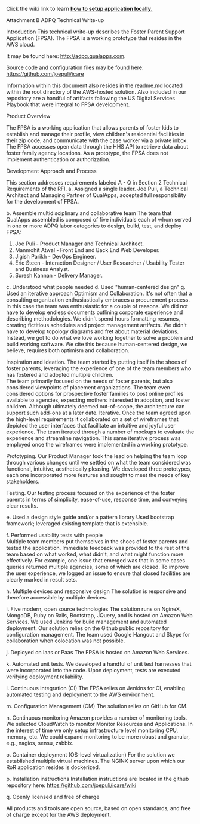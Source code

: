 Click the wiki link to learn __[how to setup application locally.](https://github.com/joepuli/icare/wiki)__

Attachment B
ADPQ Technical Write-up

Introduction
This technical write-up describes the Foster Parent Support Application (FPSA).  The FPSA is a working prototype that resides in the AWS cloud.

It may be found here: http://adpq.qualapps.com.  

Source code and configuration files may be found here: https://github.com/joepuli/icare

Information within this document also resides in the readme.md located within the root directory of the AWS-hosted solution.  Also included in our repository are a handful of artifacts following the US Digital Services Playbook that were integral to FPSA development.

Product Overview

The FPSA is a working application that allows parents of foster kids to establish and manage their profile, view children's residential facilities in their zip code, and communicate with the case worker via a private inbox. The FPSA accesses open data through the HHS API to retrieve data about foster family agency locations.  As a prototype, the FPSA does not implement authentication or authorization.

Development Approach and Process

This section addresses requirements labeled A - Q in Section 2 Technical Requirements of the RFI.
a. Assigned a single leader.
Joe Puli, a Technical Architect and Managing Partner of QualApps, accepted full responsibility for the development of FPSA.  

b. Assemble multidisciplinary and collaborative team
The team that QualApps assembled is composed of five individuals each of whom served in one or more ADPQ labor categories to design, build, test, and deploy FPSA:

1. Joe Puli - Product Manager and Technical Architect.
2. Manmohit Atwal -  Front End and Back End Web Developer.  
3. Jigish Parikh - DevOps Engineer.  
4. Eric Steen - Interaction Designer / User Researcher / Usability Tester and Business Analyst.  
5. Suresh Kannan - Delivery Manager.

c. Understood what people needed
d. Used "human-centered design"
g. Used an iterative approach
Optimism and Collaboration.  It's not often that a consulting organization enthusiastically embraces a procurement process.  In this case the team was enthusiastic for a couple of reasons.  We did not have to develop endless documents outlining corporate experience and describing methodologies.  We didn't spend hours formatting resumes, creating fictitious schedules and project management artifacts.  We didn't have to develop topology diagrams and fret about material deviations.  Instead, we got to do what we love working together to solve a problem and build working software.  We cite this because human-centered design, we believe, requires both optimism and collaboration.

Inspiration and Ideation. The team started by putting itself in the shoes of foster parents, leveraging the experience of one of the team members who has fostered and adopted multiple children.  
The team primarily focused on the needs of foster parents, but also considered viewpoints of placement organizations.  The team even considered options for prospective foster families to post online profiles available to agencies, expecting mothers interested in adoption, and foster children.  Although ultimately deemed out-of-scope, the architecture can support such add-ons at a later date.
Iterative. Once the team agreed upon the high-level requirements it collaborated on a set of wireframes that depicted the user interfaces that facilitate an intuitive and joyful user experience.  The team iterated through a number of mockups to evaluate the experience and streamline navigation.  This same iterative process was employed once the wireframes were implemented in a working prototype.  

Prototyping.  Our Product Manager took the lead on helping the team loop through various changes until we settled on what the team considered was functional, intuitive, aesthetically pleasing. We developed three prototypes, each one incorporated more features and sought to meet the needs of key stakeholders.  

Testing.  Our testing process focused on the experience of the foster parents in terms of simplicity, ease-of-use, response time, and conveying clear results.

e. Used a design style guide and/or a pattern library
Used bootstrap framework; leveraged existing template that is extensible.

f. Performed usability tests with people  
Multiple team members put themselves in the shoes of foster parents and tested the application. Immediate feedback was provided to the rest of the team based on what worked, what didn't, and what might function more effectively.  For example, one issue that emerged was that in some cases queries returned multiple agencies, some of which are closed.  To improve the user experience, we logged an issue to ensure that closed facilities are clearly marked in result sets.

h. Multiple devices and responsive design
The solution is responsive and therefore accessible by multiple devices.

i. Five modern, open source technologies
The solution runs on NgineX, MongoDB, Ruby on Rails, Bootstrap, JQuery, and is hosted on Amazon Web Services.  We used Jenkins for build management and automated deployment.  Our solution relies on the Github public repository for configuration management.  The team used Google Hangout and Skype for collaboration when colocation was not possible.

j. Deployed on Iaas or Paas
The FPSA is hosted on Amazon Web Services.

k. Automated unit tests.
We developed a handful of unit test harnesses that were incorporated into the code.  Upon deployment, tests are executed verifying deployment reliability.

l. Continuous Integration (CI)
The FPSA relies on Jenkins for CI, enabling automated testing and deployment to the AWS environment.

m. Configuration Management (CM)
The solution relies on GitHub for CM.

n. Continuous monitoring
Amazon provides a number of monitoring tools.  We selected CloudWatch to monitor Monitor Resources and Applications.  In the interest of time we only setup infrastructure level monitoring CPU, memory, etc.  We could expand monitoring to be more robust and granular, e.g., nagios, sensu, zabbix.  

o. Container deployment (OS-level virtualization)
For the solution we established multiple virtual machines.  The NGINX server upon which our RoR application resides is dockerized.

p. Installation instructions
Installation instructions are located in the github repository here: https://github.com/joepuli/icare/wiki

q.  Openly licensed and free of charge

All products and tools are open source, based on open standards, and free of charge except for the AWS deployment.
